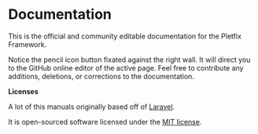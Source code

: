 # Documentation

This is the official and community editable documentation for the Pletfix Framework. 

<i class="fa fa-github fa-2x" aria-hidden="true"></i>
Notice the pencil icon button fixated against the right wall. 
It will direct you to the GitHub online editor of the active page.
Feel free to contribute any additions, deletions, or corrections to the documentation.

**Licenses**

A lot of this manuals originally based off of [Laravel](https://github.com/laravel/docs).

It is open-sourced software licensed under the [MIT license](http://opensource.org/licenses/MIT).

